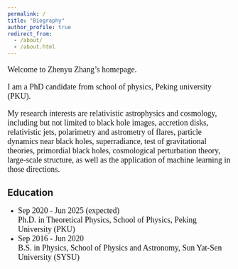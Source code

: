 ```yaml
---
permalink: /
title: "Biography"
author_profile: true
redirect_from: 
  - /about/
  - /about.html
---
```


<font face="Verdana" size=4> 
<p>Welcome to Zhenyu Zhang’s homepage.</p>
<p>I am a PhD candidate from school of physics, Peking university (PKU). </p>

My research interests are relativistic astrophysics and cosmology, including but not limited to black hole images, accretion disks, relativistic jets, polarimetry and astrometry of flares, particle dynamics near black holes, superradiance, test of gravitational theories, primordial black holes, cosmological perturbation theory, large-scale structure, as well as the application of machine learning in those directions.</font>

Education
------
* <font face="Palatino" size=4> Sep 2020 - Jun 2025 (expected) <br> Ph.D. in Theoretical Physics, School of Physics, Peking University (PKU)</font>
* <font face="Palatino" size=4> Sep 2016 - Jun 2020 <br> B.S. in Physics, School of Physics and Astronomy, Sun Yat-Sen University (SYSU)</font>
